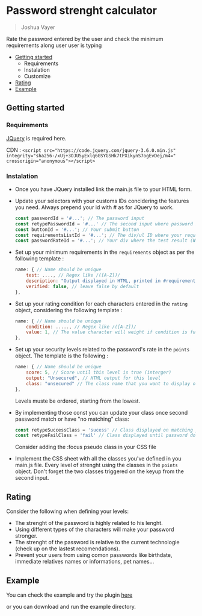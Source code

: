 # Password strenght calculator
> Joshua Vayer

Rate the password entered by the user and check the minimum requirements along user user is typing

- [Getting started](#getting-started)
    - Requirements
    - Instalation
    - Customize
- [Rating](#rating)
- [Example](#example)

## Getting started

### Requirements
[JQuery](https://jquery.com/) is required here.

CDN :
`<script src="https://code.jquery.com/jquery-3.6.0.min.js" integrity="sha256-/xUj+3OJU5yExlq6GSYGSHk7tPXikynS7ogEvDej/m4=" crossorigin="anonymous"></script>`

### Instalation

 - Once you have JQuery installed link the main.js file to your HTML form.
 - Update your selectors with your customs IDs concidering the features you need. Always prepend your id with # as for JQuery to work.

    ```js
    const passwordId = '#...'; // The password input
    const retypePasswordId = '#...' // The second input where password is reentered
    const buttonId = '#...'; // Your submit button
    const requirementsListId = '#...'; // The div/ul ID where your requirements will be printed.
    const passwordRateId = '#...'; // Your div where the test result (Weak, Strong,...) will be displayed
    ```
- Set up your minimum requirements in the `requirements` object as per the following template :

    ``` js
    name: { // Name should be unique
        test: ...., // Regex like /([A-Z])/
        description: "Output displayed in HTML, printed in #requirementsListId",
        verified: false, // leave false by default
    },
    ```
- Set up your rating condition for each characters entered in the `rating` object, considering the following template :

    ```js
    name: { // Name should be unique
        condition: ....., // Regex like /([A-Z])/
        value: 1, // The value character will weight if condition is fulfilled
    },
    ```
- Set up your security levels related to the password's rate in the `points` object. The template is the following : 

    ```js
    name: { // Name should be unique
        score: 5, // Score until this level is true (interger)
        output: "Unsecured", // HTML output for this level
        class: "unsecured" // The class name that you want to display on this level
    },
    ```
    Levels muste be ordered, starting from the lowest.

- By implementing those const you can update your class once second password match or have "no matching" class: 

    ```js
    const retypeSuccessClass = 'sucess' // Class displayed on matching password
    const retypeFailClass = 'fail' // Class displayed until password does not matched first input
    ```
    Consider adding the :focus pseudo class in your CSS file

- Implement the CSS sheet with all the classes you've defined in you main.js file. Every level of strenght using the classes in the `points` object. Don't forget the two classes triggered on the keyup from the second input.


## Rating

Consider the following when defining your levels:

 - The strenght of the password is highly related to his lenght.
 - Using different types of the characters will make your password stronger.
 - The strenght of the password is relative to the current technologie (check up on the lastest recomendations).
 - Prevent your users from using comon passwords like birthdate, immediate relatives names or informations, pet names...

## Example

You can check the example and try the plugin [here](#)

or you can download and run the example directory.

